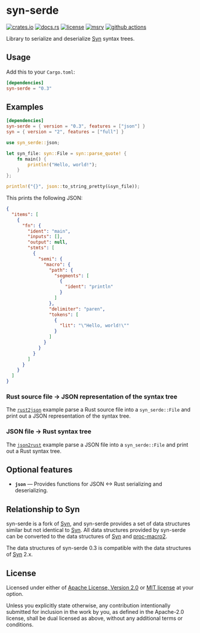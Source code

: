# syn-serde

[![crates.io](https://img.shields.io/crates/v/syn-serde?style=flat-square&logo=rust)](https://crates.io/crates/syn-serde)
[![docs.rs](https://img.shields.io/badge/docs.rs-syn--serde-blue?style=flat-square&logo=docs.rs)](https://docs.rs/syn-serde)
[![license](https://img.shields.io/badge/license-Apache--2.0_OR_MIT-blue?style=flat-square)](#license)
[![msrv](https://img.shields.io/badge/msrv-1.56-blue?style=flat-square&logo=rust)](https://www.rust-lang.org)
[![github actions](https://img.shields.io/github/actions/workflow/status/taiki-e/syn-serde/ci.yml?branch=main&style=flat-square&logo=github)](https://github.com/taiki-e/syn-serde/actions)

<!-- tidy:crate-doc:start -->
Library to serialize and deserialize [Syn] syntax trees.

## Usage

Add this to your `Cargo.toml`:

```toml
[dependencies]
syn-serde = "0.3"
```

## Examples

```toml
[dependencies]
syn-serde = { version = "0.3", features = ["json"] }
syn = { version = "2", features = ["full"] }
```

```rust
use syn_serde::json;

let syn_file: syn::File = syn::parse_quote! {
    fn main() {
        println!("Hello, world!");
    }
};

println!("{}", json::to_string_pretty(&syn_file));
```

This prints the following JSON:

```json
{
  "items": [
    {
      "fn": {
        "ident": "main",
        "inputs": [],
        "output": null,
        "stmts": [
          {
            "semi": {
              "macro": {
                "path": {
                  "segments": [
                    {
                      "ident": "println"
                    }
                  ]
                },
                "delimiter": "paren",
                "tokens": [
                  {
                    "lit": "\"Hello, world!\""
                  }
                ]
              }
            }
          }
        ]
      }
    }
  ]
}
```

### Rust source file -> JSON representation of the syntax tree

The [`rust2json`] example parse a Rust source file into a `syn_serde::File`
and print out a JSON representation of the syntax tree.

### JSON file -> Rust syntax tree

The [`json2rust`] example parse a JSON file into a `syn_serde::File` and
print out a Rust syntax tree.

## Optional features

- **`json`** — Provides functions for JSON <-> Rust serializing and
  deserializing.

## Relationship to Syn

syn-serde is a fork of [Syn], and syn-serde provides a set of data structures
similar but not identical to [Syn]. All data structures provided by syn-serde
can be converted to the data structures of [Syn] and [proc-macro2].

The data structures of syn-serde 0.3 is compatible with the data structures of
[Syn] 2.x.

[Syn]: https://github.com/dtolnay/syn
[proc-macro2]: https://github.com/alexcrichton/proc-macro2
[`rust2json`]: https://github.com/taiki-e/syn-serde/tree/HEAD/examples/rust2json
[`json2rust`]: https://github.com/taiki-e/syn-serde/tree/HEAD/examples/json2rust

<!-- tidy:crate-doc:end -->

## License

Licensed under either of [Apache License, Version 2.0](LICENSE-APACHE) or
[MIT license](LICENSE-MIT) at your option.

Unless you explicitly state otherwise, any contribution intentionally submitted
for inclusion in the work by you, as defined in the Apache-2.0 license, shall
be dual licensed as above, without any additional terms or conditions.
